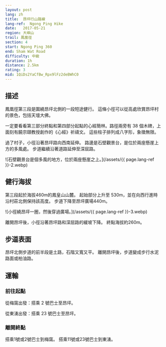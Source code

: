 ```yaml
---
layout: post
lang: zh
title:  昂坪行山路線
lang-ref:  Ngong Ping Hike
date:   2017-05-21
region: 大嶼山
trail: 鳳凰徑
section: 4
start: Ngong Ping 360
end: Sham Wat Road
difficulty: 中級
duration: 1h
distance: 2.5km
rating: 3
mid: 1QiDs2YaCfBw_Rpx9lFz2deBWhC0
---
```

## 描述

鳳凰徑第三段是圍繞昂坪北側的一段短途健行。 這條小徑可以從高處欣賞昂坪村的景色，包括天壇大佛。

一定要看看第三部分終點和第四部分起點的心經簡林。路徑兩旁有 38 個木碑，上面刻有饒宗頤教授創作的《心經》祈禱文。 這些柱子排列成八字形，象徵無限。

過了村子，小徑沿著昂坪路向西南延伸。 路邊是石壁觀景台，是位於兩座懸崖上方的多風處。 步道繼續沿著道路延伸至深屈路。

![石壁觀景台是個多風的地方，位於兩座懸崖之上。](/assets/{{ page.lang-ref }}-2.webp)

## 健行海拔

第三段起於海拔460m的鳳皇山山麓。 起始部分上升至 530m，並在向西行進時沿村莊北側保持該高度。 步道下降至昂坪廣場440m。

![小徑繞昂坪一圈，然後穿過廣場。](/assets/{{ page.lang-ref }}-3.webp)

離開昂坪後，小徑沿著昂坪路和深屈路的緩坡下降。 終點海拔約260m。

## 步道表面

昂坪北側步道的前半段是土路，石階又寬又平。 離開昂坪後，步道變成步行水泥路面或柏油路。

## 運輸

### 前往起點

從梅窩出發：搭乘 2 號巴士至昂坪。

從東湧出發：搭乘 23 號巴士至昂坪。

### 離開終點

搭乘1號或2號巴士到梅窩。 搭乘11號或23號巴士到東湧。